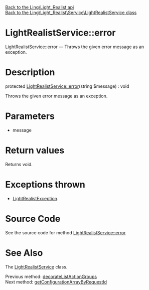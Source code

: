 [Back to the Ling/Light_Realist api](https://github.com/lingtalfi/Light_Realist/blob/master/doc/api/Ling/Light_Realist.md)<br>
[Back to the Ling\Light_Realist\Service\LightRealistService class](https://github.com/lingtalfi/Light_Realist/blob/master/doc/api/Ling/Light_Realist/Service/LightRealistService.md)


LightRealistService::error
================



LightRealistService::error — Throws the given error message as an exception.




Description
================


protected [LightRealistService::error](https://github.com/lingtalfi/Light_Realist/blob/master/doc/api/Ling/Light_Realist/Service/LightRealistService/error.md)(string $message) : void




Throws the given error message as an exception.




Parameters
================


- message

    


Return values
================

Returns void.


Exceptions thrown
================

- [LightRealistException](https://github.com/lingtalfi/Light_Realist/blob/master/doc/api/Ling/Light_Realist/Exception/LightRealistException.md).&nbsp;







Source Code
===========
See the source code for method [LightRealistService::error](https://github.com/lingtalfi/Light_Realist/blob/master/Service/LightRealistService.php#L492-L495)


See Also
================

The [LightRealistService](https://github.com/lingtalfi/Light_Realist/blob/master/doc/api/Ling/Light_Realist/Service/LightRealistService.md) class.

Previous method: [decorateListActionGroups](https://github.com/lingtalfi/Light_Realist/blob/master/doc/api/Ling/Light_Realist/Service/LightRealistService/decorateListActionGroups.md)<br>Next method: [getConfigurationArrayByRequestId](https://github.com/lingtalfi/Light_Realist/blob/master/doc/api/Ling/Light_Realist/Service/LightRealistService/getConfigurationArrayByRequestId.md)<br>

